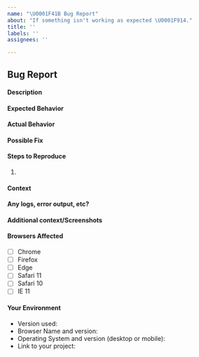```yaml
---
name: "\U0001F41B Bug Report"
about: "If something isn't working as expected \U0001F914."
title: ''
labels: ''
assignees: ''

---
```


## Bug Report

#### Description

<!--- Provide a more detailed introduction to the issue itself, and why you consider it to be a bug -->

#### Expected Behavior

<!--- Tell us what should happen -->

#### Actual Behavior

<!--- Tell us what happens instead -->

#### Possible Fix

<!--- Not obligatory, but suggest a fix or reason for the bug -->

#### Steps to Reproduce

<!--- Provide a link to a live example, or an unambiguous set of steps to -->
<!--- reproduce this bug. Include code to reproduce, if relevant -->

1.

<!--2.-->
<!--3.-->
<!--4.-->

#### Context

<!--- How has this bug affected you? What were you trying to accomplish? -->

#### Any logs, error output, etc?

<!--(If it’s long, please paste to https://ghostbin.com/ and insert the link here.)-->

#### Additional context/Screenshots

<!--Add any other context about the problem here. If applicable, add screenshots to help explain.-->

#### Browsers Affected

- [ ] Chrome
- [ ] Firefox
- [ ] Edge
- [ ] Safari 11
- [ ] Safari 10
- [ ] IE 11

#### Your Environment

<!--- Include as many relevant details about the environment you experienced the bug in -->

- Version used:
- Browser Name and version:
- Operating System and version (desktop or mobile):
- Link to your project:
